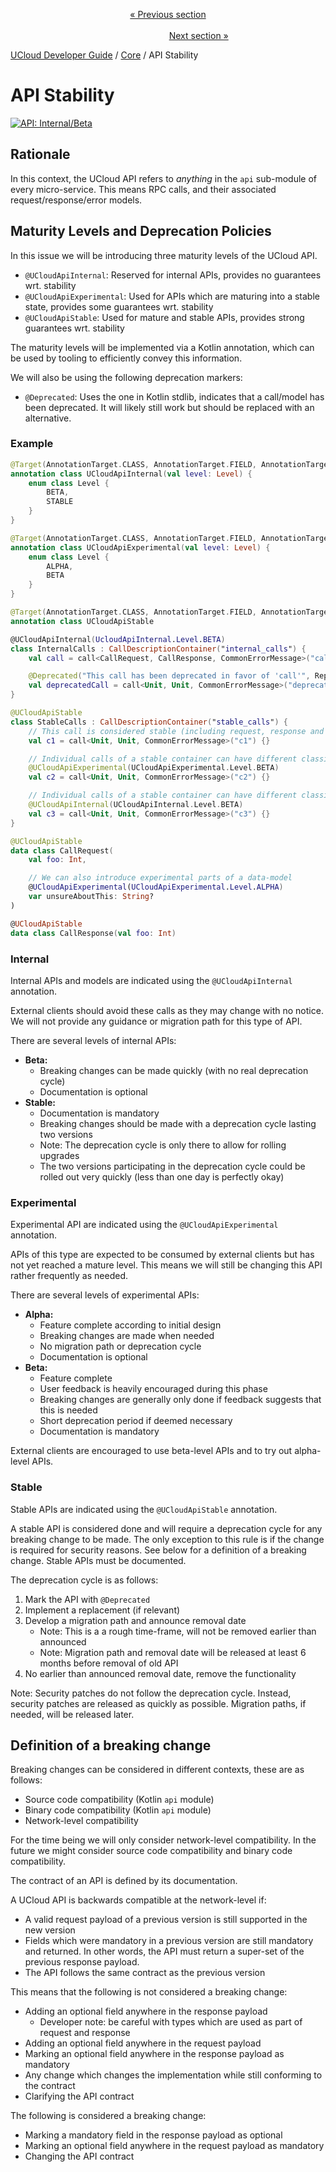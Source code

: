 <p align='center'>
<a href='/docs/developer-guide/core/api-conventions.md'>« Previous section</a>
&nbsp;&nbsp;&nbsp;&nbsp;&nbsp;&nbsp;&nbsp;&nbsp;&nbsp;&nbsp;&nbsp;&nbsp;&nbsp;&nbsp;&nbsp;&nbsp;&nbsp;&nbsp;&nbsp;&nbsp;&nbsp;&nbsp;&nbsp;&nbsp;&nbsp;&nbsp;&nbsp;&nbsp;&nbsp;&nbsp;&nbsp;&nbsp;&nbsp;&nbsp;&nbsp;&nbsp;&nbsp;&nbsp;&nbsp;&nbsp;&nbsp;&nbsp;&nbsp;&nbsp;&nbsp;&nbsp;&nbsp;&nbsp;&nbsp;&nbsp;&nbsp;&nbsp;&nbsp;&nbsp;&nbsp;&nbsp;&nbsp;&nbsp;&nbsp;&nbsp;&nbsp;&nbsp;&nbsp;&nbsp;&nbsp;&nbsp;&nbsp;&nbsp;&nbsp;&nbsp;&nbsp;&nbsp;&nbsp;&nbsp;&nbsp;&nbsp;&nbsp;&nbsp;&nbsp;&nbsp;&nbsp;&nbsp;&nbsp;&nbsp;&nbsp;&nbsp;&nbsp;&nbsp;&nbsp;&nbsp;&nbsp;&nbsp;&nbsp;&nbsp;&nbsp;&nbsp;&nbsp;&nbsp;&nbsp;&nbsp;&nbsp;&nbsp;&nbsp;&nbsp;&nbsp;&nbsp;&nbsp;&nbsp;&nbsp;&nbsp;&nbsp;&nbsp;&nbsp;&nbsp;&nbsp;&nbsp;&nbsp;&nbsp;&nbsp;&nbsp;&nbsp;&nbsp;&nbsp;&nbsp;&nbsp;&nbsp;&nbsp;&nbsp;&nbsp;&nbsp;&nbsp;&nbsp;&nbsp;&nbsp;&nbsp;&nbsp;&nbsp;&nbsp;&nbsp;&nbsp;&nbsp;&nbsp;&nbsp;&nbsp;&nbsp;&nbsp;&nbsp;&nbsp;&nbsp;&nbsp;&nbsp;&nbsp;&nbsp;<a href='/docs/developer-guide/core/users/creation.md'>Next section »</a>
</p>


[UCloud Developer Guide](/docs/developer-guide/README.md) / [Core](/docs/developer-guide/core/README.md) / API Stability
# API Stability

[![API: Internal/Beta](https://img.shields.io/static/v1?label=API&message=Internal/Beta&color=red&style=flat-square)](/docs/developer-guide/core/api-conventions.md)


## Rationale

In this context, the UCloud API refers to _anything_ in the `api` sub-module of every micro-service. This means RPC
calls, and their associated request/response/error models.

## Maturity Levels and Deprecation Policies

In this issue we will be introducing three maturity levels of the UCloud API.

- `@UCloudApiInternal`: Reserved for internal APIs, provides no guarantees wrt. stability
- `@UCloudApiExperimental`: Used for APIs which are maturing into a stable state, provides some guarantees wrt.
  stability
- `@UCloudApiStable`: Used for mature and stable APIs, provides strong guarantees wrt. stability

The maturity levels will be implemented via a Kotlin annotation, which can be used by tooling to efficiently convey this
information.

We will also be using the following deprecation markers:

- `@Deprecated`: Uses the one in Kotlin stdlib, indicates that a call/model has been deprecated. It will likely still
  work but should be replaced with an alternative.

### Example

```kotlin
@Target(AnnotationTarget.CLASS, AnnotationTarget.FIELD, AnnotationTarget.TYPEALIAS)
annotation class UCloudApiInternal(val level: Level) {
    enum class Level {
        BETA,
        STABLE
    }
}

@Target(AnnotationTarget.CLASS, AnnotationTarget.FIELD, AnnotationTarget.TYPEALIAS)
annotation class UCloudApiExperimental(val level: Level) {
    enum class Level {
        ALPHA,
        BETA
    }
}

@Target(AnnotationTarget.CLASS, AnnotationTarget.FIELD, AnnotationTarget.TYPEALIAS)
annotation class UCloudApiStable

@UCloudApiInternal(UcloudApiInternal.Level.BETA)
class InternalCalls : CallDescriptionContainer("internal_calls") {
    val call = call<CallRequest, CallResponse, CommonErrorMessage>("call") {}

    @Deprecated("This call has been deprecated in favor of 'call'", ReplaceWith("call"))
    val deprecatedCall = call<Unit, Unit, CommonErrorMessage>("deprecatedCall") {}
}

@UCloudApiStable
class StableCalls : CallDescriptionContainer("stable_calls") {
    // This call is considered stable (including request, response and error types)
    val c1 = call<Unit, Unit, CommonErrorMessage>("c1") {}

    // Individual calls of a stable container can have different classifications
    @UCloudApiExperimental(UCloudApiExperimental.Level.BETA)
    val c2 = call<Unit, Unit, CommonErrorMessage>("c2") {}

    // Individual calls of a stable container can have different classifications
    @UCloudApiInternal(UCloudApiInternal.Level.BETA)
    val c3 = call<Unit, Unit, CommonErrorMessage>("c3") {}
}

@UCloudApiStable
data class CallRequest(
    val foo: Int,

    // We can also introduce experimental parts of a data-model
    @UCloudApiExperimental(UCloudApiExperimental.Level.ALPHA)
    var unsureAboutThis: String?
)

@UCloudApiStable
data class CallResponse(val foo: Int)
```

### Internal

Internal APIs and models are indicated using the `@UCloudApiInternal` annotation.

External clients should avoid these calls as they may change with no notice. We will not provide any guidance or
migration path for this type of API.

There are several levels of internal APIs:

- __Beta:__
    - Breaking changes can be made quickly (with no real deprecation cycle)
    - Documentation is optional
- __Stable:__
    - Documentation is mandatory
    - Breaking changes should be made with a deprecation cycle lasting two versions
    - Note: The deprecation cycle is only there to allow for rolling upgrades
    - The two versions participating in the deprecation cycle could be rolled out very quickly (less than one day is
      perfectly okay)

### Experimental

Experimental API are indicated using the `@UCloudApiExperimental` annotation.

APIs of this type are expected to be consumed by external clients but has not yet reached a mature level. This means we
will still be changing this API rather frequently as needed.

There are several levels of experimental APIs:

- __Alpha:__
    - Feature complete according to initial design
    - Breaking changes are made when needed
    - No migration path or deprecation cycle
    - Documentation is optional
- __Beta:__
    - Feature complete
    - User feedback is heavily encouraged during this phase
    - Breaking changes are generally only done if feedback suggests that this is needed
    - Short deprecation period if deemed necessary
    - Documentation is mandatory

External clients are encouraged to use beta-level APIs and to try out alpha-level APIs.

### Stable

Stable APIs are indicated using the `@UCloudApiStable` annotation.

A stable API is considered done and will require a deprecation cycle for any breaking change to be made. The only
exception to this rule is if the change is required for security reasons. See below for a definition of a breaking
change. Stable APIs must be documented.

The deprecation cycle is as follows:

1. Mark the API with `@Deprecated`
2. Implement a replacement (if relevant)
3. Develop a migration path and announce removal date
    - Note: This is a a rough time-frame, will not be removed earlier than announced
    - Note: Migration path and removal date will be released at least 6 months before removal of old API
4. No earlier than announced removal date, remove the functionality

Note: Security patches do not follow the deprecation cycle. Instead, security patches are released as quickly as
possible. Migration paths, if needed, will be released later.

## Definition of a breaking change

Breaking changes can be considered in different contexts, these are as follows:

- Source code compatibility (Kotlin `api` module)
- Binary code compatibility (Kotlin `api` module)
- Network-level compatibility

For the time being we will only consider network-level compatibility. In the future we might consider source code
compatibility and binary code compatibility.

The contract of an API is defined by its documentation.

A UCloud API is backwards compatible at the network-level if:

- A valid request payload of a previous version is still supported in the new version
- Fields which were mandatory in a previous version are still mandatory and returned. In other words, the API must
  return a super-set of the previous response payload.
- The API follows the same contract as the previous version

This means that the following is not considered a breaking change:

- Adding an optional field anywhere in the response payload
    - Developer note: be careful with types which are used as part of request and response
- Adding an optional field anywhere in the request payload
- Marking an optional field anywhere in the response payload as mandatory
- Any change which changes the implementation while still conforming to the contract
- Clarifying the API contract

The following is considered a breaking change:

- Marking a mandatory field in the response payload as optional
- Marking an optional field anywhere in the request payload as mandatory
- Changing the API contract

